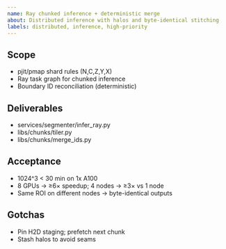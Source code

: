 ```yaml
---
name: Ray chunked inference + deterministic merge
about: Distributed inference with halos and byte-identical stitching
labels: distributed, inference, high-priority
---
```


## Scope
- pjit/pmap shard rules (N,C,Z,Y,X)
- Ray task graph for chunked inference
- Boundary ID reconciliation (deterministic)

## Deliverables
- services/segmenter/infer_ray.py
- libs/chunks/tiler.py
- libs/chunks/merge_ids.py

## Acceptance
- 1024^3 < 30 min on 1x A100
- 8 GPUs → ≥6× speedup; 4 nodes → ≥3× vs 1 node
- Same ROI on different nodes → byte-identical outputs

## Gotchas
- Pin H2D staging; prefetch next chunk
- Stash halos to avoid seams
